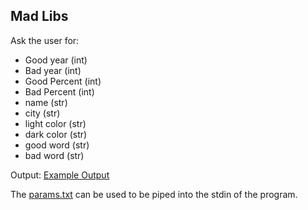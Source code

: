 ## Mad Libs

Ask the user for:

- Good year (int)
- Bad year (int)
- Good Percent (int)
- Bad Percent (int)
- name (str)
- city (str)
- light color (str)
- dark color (str)
- good word (str)
- bad word (str)

Output: [Example Output](./out-madlibs.txt)

The [params.txt](./params.txt) can be used to be piped into the stdin of the program.